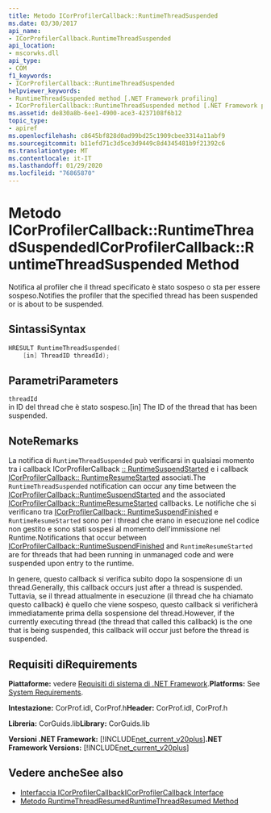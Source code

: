 ```yaml
---
title: Metodo ICorProfilerCallback::RuntimeThreadSuspended
ms.date: 03/30/2017
api_name:
- ICorProfilerCallback.RuntimeThreadSuspended
api_location:
- mscorwks.dll
api_type:
- COM
f1_keywords:
- ICorProfilerCallback::RuntimeThreadSuspended
helpviewer_keywords:
- RuntimeThreadSuspended method [.NET Framework profiling]
- ICorProfilerCallback::RuntimeThreadSuspended method [.NET Framework profiling]
ms.assetid: de830a8b-6ee1-4900-ace3-4237108f6b12
topic_type:
- apiref
ms.openlocfilehash: c8645bf828d0ad99bd25c1909cbee3314a11abf9
ms.sourcegitcommit: b11efd71c3d5ce3d9449c8d4345481b9f21392c6
ms.translationtype: MT
ms.contentlocale: it-IT
ms.lasthandoff: 01/29/2020
ms.locfileid: "76865870"
---
```

# <a name="icorprofilercallbackruntimethreadsuspended-method"></a><span data-ttu-id="a50c6-102">Metodo ICorProfilerCallback::RuntimeThreadSuspended</span><span class="sxs-lookup"><span data-stu-id="a50c6-102">ICorProfilerCallback::RuntimeThreadSuspended Method</span></span>
<span data-ttu-id="a50c6-103">Notifica al profiler che il thread specificato è stato sospeso o sta per essere sospeso.</span><span class="sxs-lookup"><span data-stu-id="a50c6-103">Notifies the profiler that the specified thread has been suspended or is about to be suspended.</span></span>  
  
## <a name="syntax"></a><span data-ttu-id="a50c6-104">Sintassi</span><span class="sxs-lookup"><span data-stu-id="a50c6-104">Syntax</span></span>  
  
```cpp  
HRESULT RuntimeThreadSuspended(  
    [in] ThreadID threadId);  
```  
  
## <a name="parameters"></a><span data-ttu-id="a50c6-105">Parametri</span><span class="sxs-lookup"><span data-stu-id="a50c6-105">Parameters</span></span>  
 `threadId`  
 <span data-ttu-id="a50c6-106">in ID del thread che è stato sospeso.</span><span class="sxs-lookup"><span data-stu-id="a50c6-106">[in] The ID of the thread that has been suspended.</span></span>  
  
## <a name="remarks"></a><span data-ttu-id="a50c6-107">Note</span><span class="sxs-lookup"><span data-stu-id="a50c6-107">Remarks</span></span>  
 <span data-ttu-id="a50c6-108">La notifica di `RuntimeThreadSuspended` può verificarsi in qualsiasi momento tra i callback ICorProfilerCallback [:: RuntimeSuspendStarted](icorprofilercallback-runtimesuspendstarted-method.md) e i callback [ICorProfilerCallback:: RuntimeResumeStarted](icorprofilercallback-runtimeresumestarted-method.md) associati.</span><span class="sxs-lookup"><span data-stu-id="a50c6-108">The `RuntimeThreadSuspended` notification can occur any time between the [ICorProfilerCallback::RuntimeSuspendStarted](icorprofilercallback-runtimesuspendstarted-method.md) and the associated [ICorProfilerCallback::RuntimeResumeStarted](icorprofilercallback-runtimeresumestarted-method.md) callbacks.</span></span> <span data-ttu-id="a50c6-109">Le notifiche che si verificano tra [ICorProfilerCallback:: RuntimeSuspendFinished](icorprofilercallback-runtimesuspendfinished-method.md) e `RuntimeResumeStarted` sono per i thread che erano in esecuzione nel codice non gestito e sono stati sospesi al momento dell'immissione nel Runtime.</span><span class="sxs-lookup"><span data-stu-id="a50c6-109">Notifications that occur between [ICorProfilerCallback::RuntimeSuspendFinished](icorprofilercallback-runtimesuspendfinished-method.md) and `RuntimeResumeStarted` are for threads that had been running in unmanaged code and were suspended upon entry to the runtime.</span></span>  
  
 <span data-ttu-id="a50c6-110">In genere, questo callback si verifica subito dopo la sospensione di un thread.</span><span class="sxs-lookup"><span data-stu-id="a50c6-110">Generally, this callback occurs just after a thread is suspended.</span></span> <span data-ttu-id="a50c6-111">Tuttavia, se il thread attualmente in esecuzione (il thread che ha chiamato questo callback) è quello che viene sospeso, questo callback si verificherà immediatamente prima della sospensione del thread.</span><span class="sxs-lookup"><span data-stu-id="a50c6-111">However, if the currently executing thread (the thread that called this callback) is the one that is being suspended, this callback will occur just before the thread is suspended.</span></span>  
  
## <a name="requirements"></a><span data-ttu-id="a50c6-112">Requisiti di</span><span class="sxs-lookup"><span data-stu-id="a50c6-112">Requirements</span></span>  
 <span data-ttu-id="a50c6-113">**Piattaforme:** vedere [Requisiti di sistema di .NET Framework](../../../../docs/framework/get-started/system-requirements.md).</span><span class="sxs-lookup"><span data-stu-id="a50c6-113">**Platforms:** See [System Requirements](../../../../docs/framework/get-started/system-requirements.md).</span></span>  
  
 <span data-ttu-id="a50c6-114">**Intestazione:** CorProf.idl, CorProf.h</span><span class="sxs-lookup"><span data-stu-id="a50c6-114">**Header:** CorProf.idl, CorProf.h</span></span>  
  
 <span data-ttu-id="a50c6-115">**Libreria:** CorGuids.lib</span><span class="sxs-lookup"><span data-stu-id="a50c6-115">**Library:** CorGuids.lib</span></span>  
  
 <span data-ttu-id="a50c6-116">**Versioni .NET Framework:** [!INCLUDE[net_current_v20plus](../../../../includes/net-current-v20plus-md.md)]</span><span class="sxs-lookup"><span data-stu-id="a50c6-116">**.NET Framework Versions:** [!INCLUDE[net_current_v20plus](../../../../includes/net-current-v20plus-md.md)]</span></span>  
  
## <a name="see-also"></a><span data-ttu-id="a50c6-117">Vedere anche</span><span class="sxs-lookup"><span data-stu-id="a50c6-117">See also</span></span>

- [<span data-ttu-id="a50c6-118">Interfaccia ICorProfilerCallback</span><span class="sxs-lookup"><span data-stu-id="a50c6-118">ICorProfilerCallback Interface</span></span>](icorprofilercallback-interface.md)
- [<span data-ttu-id="a50c6-119">Metodo RuntimeThreadResumed</span><span class="sxs-lookup"><span data-stu-id="a50c6-119">RuntimeThreadResumed Method</span></span>](icorprofilercallback-runtimethreadresumed-method.md)

